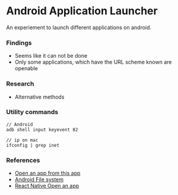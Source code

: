 Android Application Launcher
============================

 An experiement to launch different applications on android.

### Findings

 - Seems like it can not be done
 - Only some applications, which have the URL scheme known are openable

### Research
 - Alternative methods



### Utility commands

```
// Android
adb shell input keyevent 82

// ip on mac
ifconfig | grep inet
```

### References

 - [Open an app from this app][1]
 - [Android File system][2]
 - [React Native Open an app][3]






[1]: https://stackoverflow.com/questions/41504848/how-to-open-another-app-from-my-android-react-native-app
[2]: https://github.com/wkh237/react-native-fetch-blob
[3]: https://stackoverflow.com/questions/42536216/open-external-app-from-react-native-app